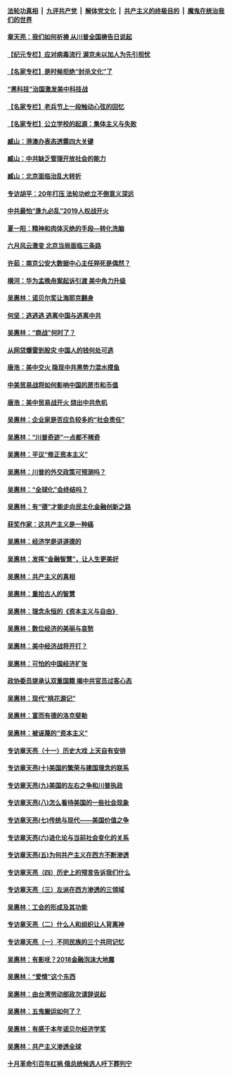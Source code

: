 

####  [法轮功真相](../../../../basic/blob/master/README.md?t=06240102) &nbsp;|&nbsp; [九评共产党](../../../../9ping.md/blob/master/README.md?t=06240102) &nbsp;|&nbsp; [解体党文化](../../../../jtdwh.md/blob/master/README.md?t=06240102)  &nbsp;|&nbsp; [共产主义的终极目的](../../../../gczydzjmd.md/blob/master/README.md?t=06240102) &nbsp;|&nbsp; [魔鬼在统治我们的世界](../../../../mgztzwmdsj.md/blob/master/README.md?t=06240102) 

#### [章天亮：我们如何祈祷 从川普全国祷告日说起](../pages/nsc423/n11944627.md?t=06240102) 

#### [【纪元专栏】应对病毒流行 渥京未以加人为先引担忧](../pages/nsc423/n11875714.md?t=06240102) 

#### [【名家专栏】是时候拒绝“封杀文化”了](../pages/nsc423/n11814093.md?t=06240102) 

#### [“黑科技”治国激发美中科技战](../pages/nsc423/n11638056.md?t=06240102) 

#### [【名家专栏】老兵节上一段触动心弦的回忆](../pages/nsc423/n11646016.md?t=06240102) 

#### [【名家专栏】公立学校的起源：集体主义与失败](../pages/nsc423/n11601833.md?t=06240102) 

#### [臧山：港澳办表态透露四大关键](../pages/nsc423/n11421628.md?t=06240102) 

#### [臧山：中共缺乏管理开放社会的能力](../pages/nsc423/n11407457.md?t=06240102) 

#### [臧山：北京面临治乱大转折](../pages/nsc423/n11406895.md?t=06240102) 

#### [专访胡平：20年打压 法轮功屹立不倒意义深远](../pages/nsc423/n11398800.md?t=06240102) 

#### [中共最怕“逢九必乱”2019人权战开火](../pages/nsc423/n11385248.md?t=06240102) 

#### [夏一阳：精神和肉体灭绝的手段—转化洗脑](../pages/nsc423/n11368250.md?t=06240102) 

#### [六月风云激变 北京当局面临三条路](../pages/nsc423/n11313668.md?t=06240102) 

#### [许茹：南京公安大数据中心主任猝死是偶然？](../pages/nsc423/n11064744.md?t=06240102) 

#### [横河：华为孟晚舟案起诉引渡 美中角力升级](../pages/nsc423/n11027230.md?t=06240102) 

#### [吴惠林：诺贝尔奖让海耶克翻身](../pages/nsc423/n10890049.md?t=06240102) 

#### [何坚：逃逃逃 逃离中国与逃离中共](../pages/nsc423/n10592891.md?t=06240102) 

#### [吴惠林：“商战”何时了？](../pages/nsc423/n10573558.md?t=06240102) 

#### [从网贷爆雷到股灾 中国人的钱何处可逃](../pages/nsc423/n10572800.md?t=06240102) 

#### [唐浩：美中交火 隐现中共黑势力混水摸鱼](../pages/nsc423/n10544040.md?t=06240102) 

#### [中美贸易战将如何影响中国的房市和币值](../pages/nsc423/n10543697.md?t=06240102) 

#### [唐浩：美中贸易战开火 烧出中共危机](../pages/nsc423/n10540126.md?t=06240102) 

#### [吴惠林：企业家是否应负较多的“社会责任”](../pages/nsc423/n10535022.md?t=06240102) 

#### [吴惠林：“川普奇迹”一点都不稀奇](../pages/nsc423/n10512808.md?t=06240102) 

#### [吴惠林：平议“修正资本主义”](../pages/nsc423/n10495724.md?t=06240102) 

#### [吴惠林：川普的外交政策可预测吗？](../pages/nsc423/n10462387.md?t=06240102) 

#### [吴惠林：“全球化”会终结吗？](../pages/nsc423/n10452838.md?t=06240102) 

#### [吴惠林：有“德”才能走向民主化金融创新之路](../pages/nsc423/n10432292.md?t=06240102) 

#### [获奖作家：这共产主义是一种癌](../pages/nsc423/n10431541.md?t=06240102) 

#### [吴惠林：经济学是讲道德的](../pages/nsc423/n10398014.md?t=06240102) 

#### [吴惠林：发挥“金融智慧”，让人生更美好](../pages/nsc423/n10375019.md?t=06240102) 

#### [吴惠林：共产主义的真相](../pages/nsc423/n10351394.md?t=06240102) 

#### [吴惠林：重拾古人的智慧](../pages/nsc423/n10337691.md?t=06240102) 

#### [吴惠林：理念永恒的《资本主义与自由》](../pages/nsc423/n10316274.md?t=06240102) 

#### [吴惠林：数位经济的美丽与哀愁](../pages/nsc423/n10292946.md?t=06240102) 

#### [吴惠林：美中经济战将开打？](../pages/nsc423/n10258825.md?t=06240102) 

#### [吴惠林：可怕的中国经济扩张](../pages/nsc423/n10219147.md?t=06240102) 

#### [政协委员提承认双重国籍 揭中共官员过客心态](../pages/nsc423/n10208809.md?t=06240102) 

#### [吴惠林：现代“桃花源记”](../pages/nsc423/n10185234.md?t=06240102) 

#### [吴惠林：富而有德的洛克斐勒](../pages/nsc423/n10142264.md?t=06240102) 

#### [吴惠林：被诬蔑的“资本主义”](../pages/nsc423/n10124816.md?t=06240102) 

#### [专访章天亮（十一）历史大戏 上天自有安排](../pages/nsc423/n10094905.md?t=06240102) 

#### [专访章天亮(十)美国的繁荣与建国理念的联系](../pages/nsc423/n10094899.md?t=06240102) 

#### [专访章天亮(九)美国的左右之争和川普执政](../pages/nsc423/n10094889.md?t=06240102) 

#### [专访章天亮(八)怎么看待美国的一些社会现象](../pages/nsc423/n10094857.md?t=06240102) 

#### [专访章天亮(七)传统与现代——美国价值之争](../pages/nsc423/n10093140.md?t=06240102) 

#### [专访章天亮(六)进化论与当前社会变化的关系](../pages/nsc423/n10092036.md?t=06240102) 

#### [专访章天亮(五)为何共产主义在西方不断渗透](../pages/nsc423/n10083620.md?t=06240102) 

#### [专访章天亮（四）历史上的预言告诉我们什么](../pages/nsc423/n10083606.md?t=06240102) 

#### [专访章天亮（三）左派在西方渗透的三领域](../pages/nsc423/n10081115.md?t=06240102) 

#### [吴惠林：工会的形成及其功能](../pages/nsc423/n10080633.md?t=06240102) 

#### [专访章天亮（二）什么人和组织让人背离神](../pages/nsc423/n10076637.md?t=06240102) 

#### [专访章天亮（一）不同民族的三个共同记忆](../pages/nsc423/n10074188.md?t=06240102) 

#### [吴惠林：有影呒？2018金融泡沫大地震](../pages/nsc423/n10040534.md?t=06240102) 

#### [吴惠林：“爱情”这个东西](../pages/nsc423/n10019423.md?t=06240102) 

#### [吴惠林：由台湾劳动部政次请辞说起](../pages/nsc423/n9979679.md?t=06240102) 

#### [吴惠林：五鬼搬运如何了？](../pages/nsc423/n9925338.md?t=06240102) 

#### [吴惠林：有感于本年诺贝尔经济学奖](../pages/nsc423/n9871883.md?t=06240102) 

#### [吴惠林：共产主义渗透全球](../pages/nsc423/n9812748.md?t=06240102) 

#### [十月革命引百年红祸 俄总统候选人吁下葬列宁](../pages/nsc423/n9810182.md?t=06240102) 

